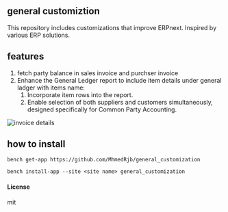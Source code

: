 ## general customiztion 

This repository includes customizations that improve ERPnext. Inspired by various ERP solutions.

## features
1. fetch party balance in sales invoice and purchser invoice 
1. Enhance the General Ledger report to include item details under general ladger with items name:
    1. Incorporate item rows into the report.
    1. Enable selection of both suppliers and customers simultaneously, designed specifically for Common Party Accounting.


![invoice details](https://github.com/user-attachments/assets/2093fa6d-dec9-4f66-a3a2-8bbbae855d3e)

## how to install
`bench get-app https://github.com/MhmedRjb/general_customization`

`bench install-app --site <site name> general_customization`

#### License

mit
